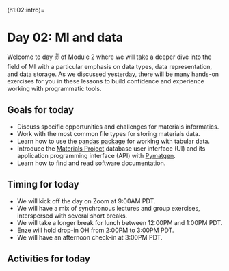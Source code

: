 (h1:02:intro)=
# Day 02: MI and data

Welcome to day ✌ of Module 2 where we will take a deeper dive into the field of MI with a particular emphasis on data types, data representation, and data storage.
As we discussed yesterday, there will be many hands-on exercises for you in these lessons to build confidence and experience working with programmatic tools.

<!-- ```{attention}
Today's synchronous activities _will likely_ take a majority of the day. Get pumped!! 💪
``` -->


## Goals for today

- Discuss specific opportunities and challenges for materials informatics.
- Work with the most common file types for storing materials data.
- Learn how to use the [pandas package](https://pandas.pydata.org/) for working with tabular data.
- Introduce the [Materials Project](https://materialsproject.org/) database user interface (UI) and its application programming interface (API) with [Pymatgen](https://pymatgen.org/).
- Learn how to find and read software documentation.



## Timing for today

- We will kick off the day on Zoom at 9:00AM PDT.
- We will have a mix of synchronous lectures and group exercises, interspersed with several short breaks.
- We will take a longer break for lunch between 12:00PM and 1:00PM PDT.
- Enze will hold drop-in OH from 2:00PM to 3:00PM PDT.
- We will have an afternoon check-in at 3:00PM PDT.



## Activities for today

```{tableofcontents}
```


